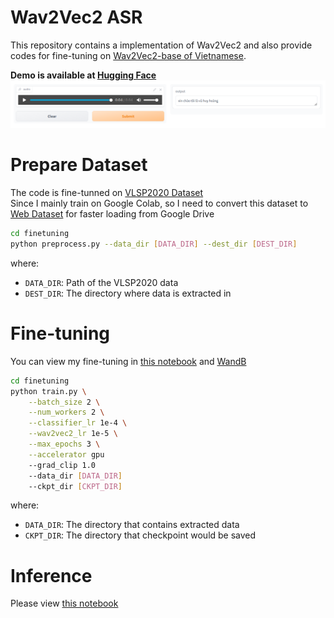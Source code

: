 # Wav2Vec2 ASR
This repository contains a implementation of Wav2Vec2 and also provide codes for fine-tuning on [Wav2Vec2-base of Vietnamese](https://huggingface.co/nguyenvulebinh/wav2vec2-base-vi). <br>

**Demo is available at [Hugging Face](https://hoang1007-wav2vec2.hf.space)**
![image info](assets/demo.png)

# Prepare Dataset
The code is fine-tunned on [VLSP2020 Dataset](https://institute.vinbigdata.org/events/vinbigdata-chia-se-100-gio-du-lieu-tieng-noi-cho-cong-dong/) <br>
Since I mainly train on Google Colab, so I need to convert this dataset to [Web Dataset](https://github.com/webdataset/webdataset) for faster loading from Google Drive
```bash
cd finetuning
python preprocess.py --data_dir [DATA_DIR] --dest_dir [DEST_DIR]
```
where:
- `DATA_DIR`: Path of the VLSP2020 data
- `DEST_DIR`: The directory where data is extracted in

# Fine-tuning
You can view my fine-tuning in [this notebook](./notebooks/finetuning.ipynb) and [WandB](https://wandb.ai/hoang1007/Wav2Vec2?workspace=user-hoang1007)
```bash
cd finetuning
python train.py \
    --batch_size 2 \
    --num_workers 2 \
    --classifier_lr 1e-4 \
    --wav2vec2_lr 1e-5 \
    --max_epochs 3 \
    --accelerator gpu
    --grad_clip 1.0
    --data_dir [DATA_DIR]
    --ckpt_dir [CKPT_DIR]
```
where:
- `DATA_DIR`: The directory that contains extracted data
- `CKPT_DIR`: The directory that checkpoint would be saved

# Inference
Please view [this notebook](./notebooks/test.ipynb)